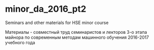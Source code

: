 # minor_da_2016_pt2
Seminars and other materials for HSE minor course

Материалы - совместный труд семинаристов и лекторов 3-о этапа майнора по современным методам машинного обучения 2016-2017 учебного года

